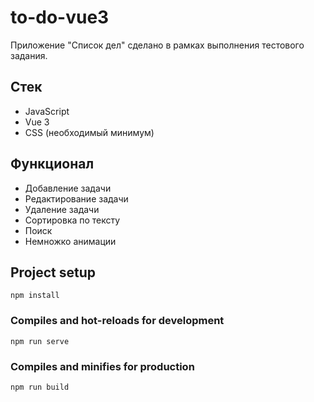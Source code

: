 # to-do-vue3

Приложение "Список дел" сделано в рамках выполнения тестового задания.

## Стек

- JavaScript
- Vue 3
- CSS (необходимый минимум)

## Функционал

- Добавление задачи
- Редактирование задачи
- Удаление задачи
- Сортировка по тексту
- Поиск
- Немножко анимации

## Project setup

```
npm install
```

### Compiles and hot-reloads for development

```
npm run serve
```

### Compiles and minifies for production

```
npm run build
```
